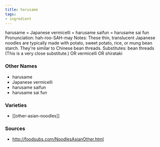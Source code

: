 ```yaml
---
title: harusame
tags:
- ingredient
---
```

harusame = Japanese vermicelli = harusame saifun = harusame sai fun Pronunciation: hah-roo-SAH-may Notes: These thin, translucent Japanese noodles are typically made with potato, sweet potato, rice, or mung bean starch. They're similar to Chinese bean threads. Substitutes: bean threads (This is a very close substitute.) OR vermicelli OR shirataki

### Other Names

* harusame
* Japanese vermicelli
* harusame saifun
* harusame sai fun

### Varieties

* [[other-asian-noodles]]

### Sources
* http://foodsubs.com/NoodlesAsianOther.html
